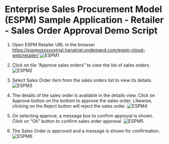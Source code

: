 Enterprise Sales Procurement Model (ESPM) Sample Application - Retailer - Sales Order Approval Demo Script
==========================================================================================================

1. Open ESPM Retailer URL in the browser https://espmxxxxxxxtrial.hanatrial.ondemand.com/espm-cloud-web/retailer/ 
![ESPM1](/docs/demoscript/retailerimages/LaunchRetailer.png?raw=true)

2. Click on tile “Approve sales orders” to view the list of sales orders.
![ESPM2](/docs/demoscript/retailerimages/2.ClickSalesOrderTile.png?raw=true)

3. Select Sales Order item from the sales orders list to view its details.
![ESPM3](/docs/demoscript/retailerimages/3.SelectSalesOrder.png?raw=true)

4. The details of the sales order is available in the details view. Click on Approve button on the bottom to approve the sales order. Likewise, clicking on the Reject button will reject the sales order.
![ESPM4](/docs/demoscript/retailerimages/4.DetailsfoSalesOrder.png?raw=true)

5. On selecting approve, a message box to confirm approval is shown. Click on “Ok” button to confirm sales order approval.
![ESPM5](/docs/demoscript/retailerimages/5.ApproveSalesOrderr.png?raw=true)

6. The Sales Order is approved and a message is shown for confirmation.
![ESPM6](/docs/demoscript/retailerimages/6.SalesOrderApproved.png?raw=true) 



